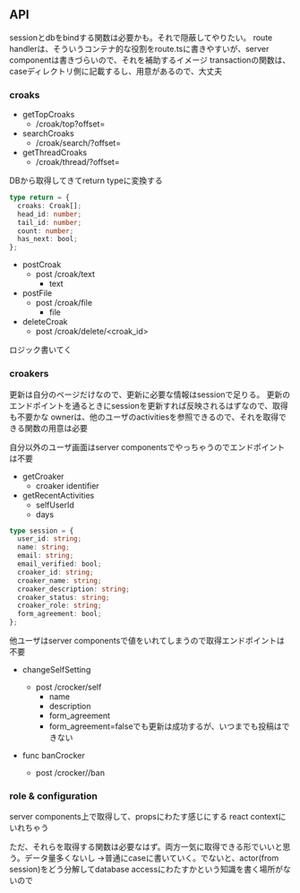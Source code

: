 
## API
sessionとdbをbindする関数は必要かも。それで隠蔽してやりたい。
route handlerは、そういうコンテナ的な役割をroute.tsに書きやすいが、server componentは書きづらいので、それを補助するイメージ
transactionの関数は、caseディレクトリ側に記載するし、用意があるので、大丈夫

### croaks
- getTopCroaks
  - /croak/top?offset=<number>
- searchCroaks
  - /croak/search/<text>?offset=<number>
- getThreadCroaks
  - /croak/thread/<number>?offset=<number>

DBから取得してきてreturn typeに変換する
```ts
type return = {
  croaks: Croak[];
  head_id: number;
  tail_id: number;
  count: number;
  has_next: bool;
};
```

- postCroak
  - post /croak/text
    - text
- postFile
  - post /croak/file
    - file
- deleteCroak
  - post /croak/delete/<croak_id>

ロジック書いてく

### croakers
更新は自分のページだけなので、更新に必要な情報はsessionで足りる。
更新のエンドポイントを通るときにsessionを更新すれば反映されるはずなので、取得も不要かな
ownerは、他のユーザのactivitiesを参照できるので、それを取得できる関数の用意は必要

自分以外のユーザ画面はserver componentsでやっちゃうのでエンドポイントは不要

- getCroaker
  - croaker identifier
- getRecentActivities
  - selfUserId
  - days

```ts
type session = {
  user_id: string;
  name: string;
  email: string;
  email_verified: bool;
  croaker_id: string;
  croaker_name: string;
  croaker_description: string;
  croaker_status: string;
  croaker_role: string;
  form_agreement: bool;
};
```

他ユーザはserver componentsで値をいれてしまうので取得エンドポイントは不要

- changeSelfSetting
  - post /crocker/self
    - name
    - description
    - form_agreement
    - form_agreement=falseでも更新は成功するが、いつまでも投稿はできない

- func banCrocker
  - post /crocker/<identifier>/ban

### role & configuration
server components上で取得して、propsにわたす感じにする
react contextにいれちゃう

ただ、それらを取得する関数は必要なはず。両方一気に取得できる形でいいと思う。データ量多くないし
->普通にcaseに書いていく。でないと、actor(from session)をどう分解してdatabase accessにわたすかという知識を書く場所がないので

